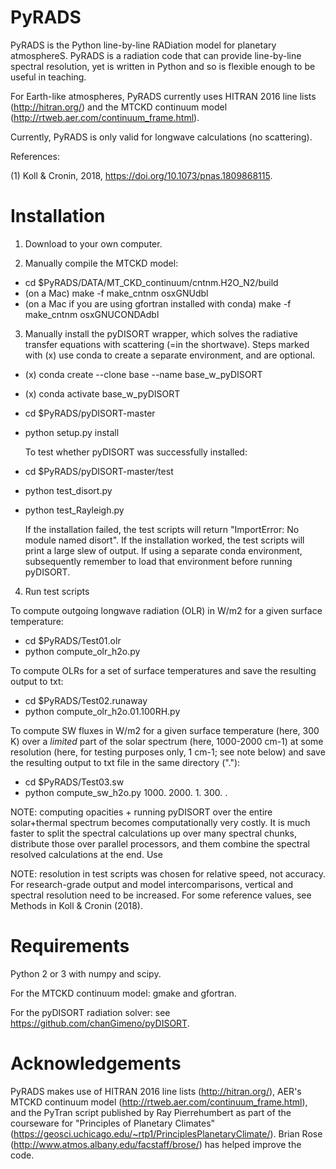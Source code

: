 # PyRADS
PyRADS is the Python line-by-line RADiation model for planetary atmosphereS. PyRADS is a radiation code that can provide line-by-line spectral resolution, yet is written in Python and so is flexible enough to be useful in teaching.

For Earth-like atmospheres, PyRADS currently uses HITRAN 2016 line lists (http://hitran.org/) and the MTCKD continuum model (http://rtweb.aer.com/continuum_frame.html).

Currently, PyRADS is only valid for longwave calculations (no scattering).

References:

(1) Koll & Cronin, 2018, https://doi.org/10.1073/pnas.1809868115.

# Installation
1) Download to your own computer.

2) Manually compile the MTCKD model:
- cd $PyRADS/DATA/MT_CKD_continuum/cntnm.H2O_N2/build
- (on a Mac) make -f make_cntnm osxGNUdbl
- (on a Mac if you are using gfortran installed with conda) make -f make_cntnm osxGNUCONDAdbl

3) Manually install the pyDISORT wrapper, which solves
  the radiative transfer equations with scattering (=in the shortwave).
  Steps marked with (x) use conda to create a separate environment, and are optional.
  
- (x) conda create --clone base --name base_w_pyDISORT
- (x) conda activate base_w_pyDISORT
- cd $PyRADS/pyDISORT-master
- python setup.py install

  To test whether pyDISORT was successfully installed:
- cd $PyRADS/pyDISORT-master/test
- python test_disort.py
- python test_Rayleigh.py

  If the installation failed, the test scripts will return "ImportError: No module named disort".
  If the installation worked, the test scripts will print a large slew of output.
  If using a separate conda environment, subsequently remember to load that environment before running pyDISORT.

4) Run test scripts

To compute outgoing longwave radiation (OLR) in W/m2 for a given surface temperature:
- cd $PyRADS/Test01.olr
- python compute_olr_h2o.py

To compute OLRs for a set of surface temperatures and save the resulting output to txt:
- cd $PyRADS/Test02.runaway
- python compute_olr_h2o.01.100RH.py

To compute SW fluxes in W/m2 for a given surface temperature (here, 300 K) over a *limited* part of the solar spectrum (here, 1000-2000 cm-1) at some resolution (here, for testing purposes only, 1 cm-1; see note below) and save the resulting output to txt file in the same directory ("."):
- cd $PyRADS/Test03.sw
- python compute_sw_h2o.py 1000. 2000. 1. 300. .

NOTE: computing opacities + running pyDISORT over the entire solar+thermal spectrum becomes computationally very costly. It is much faster to split the spectral calculations up over many spectral chunks, distribute those over parallel processors, and them combine the spectral resolved calculations at the end. Use 

NOTE: resolution in test scripts was chosen for relative speed, not accuracy. For research-grade output and model intercomparisons, vertical and spectral resolution need to be increased. For some reference values, see Methods in Koll & Cronin (2018).


# Requirements
Python 2 or 3 with numpy and scipy.

For the MTCKD continuum model: gmake and gfortran.

For the pyDISORT radiation solver: see https://github.com/chanGimeno/pyDISORT.

# Acknowledgements
PyRADS makes use of HITRAN 2016 line lists (http://hitran.org/), AER's MTCKD continuum model (http://rtweb.aer.com/continuum_frame.html), and the PyTran script published by Ray Pierrehumbert as part of the courseware for "Principles of Planetary Climates" (https://geosci.uchicago.edu/~rtp1/PrinciplesPlanetaryClimate/). Brian Rose (http://www.atmos.albany.edu/facstaff/brose/) has helped improve the code.
